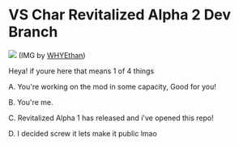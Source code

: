 # VS Char Revitalized Alpha 2 Dev Branch
![](https://vscharimagefiles.neocities.org/imgs/NEWimages/idk%20man%20this%20looks%20cool.png) 
(IMG by [WHYEthan](https://www.youtube.com/channel/UC9lI9voKG3IHdtWIm6TC08Q))

Heya! if youre here that means 1 of 4 things

A. You're working on the mod in some capacity, Good for you!

B. You're me.

C. Revitalized Alpha 1 has released and i've opened this repo!

D. I decided screw it lets make it public lmao
